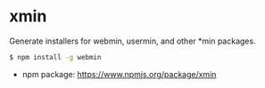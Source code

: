 xmin
===========

Generate installers for webmin, usermin, and other \*min packages.

```bash
$ npm install -g webmin
```
- npm package: <https://www.npmjs.org/package/xmin>
